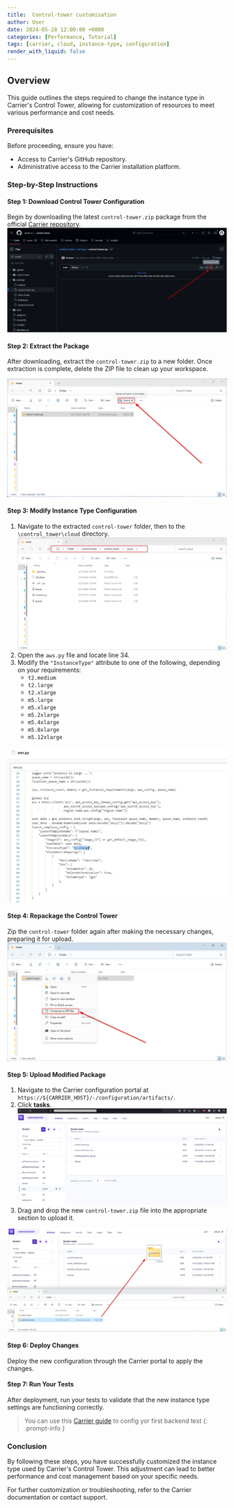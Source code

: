 ```yaml
---
title:  Control-tower customisation
author: User
date: 2024-05-28 12:00:00 +0800
categories: [Performance, Tutorial]
tags: [carrier, cloud, instance-type, configuration]
render_with_liquid: false
---
```

 
## Overview
 
This guide outlines the steps required to change the instance type in Carrier's Control Tower, allowing for customization of resources to meet various performance and cost needs.
 
### Prerequisites
 
Before proceeding, ensure you have:
 
- Access to Carrier's GitHub repository.
- Administrative access to the Carrier installation platform.
 
### Step-by-Step Instructions
 
#### Step 1: Download Control Tower Configuration
 
Begin by downloading the latest `control-tower.zip` package from the official [Carrier repository](https://github.com/carrier-io/control_tower/blob/master/package/control-tower.zip).
 ![Download from git](/assets/posts_img/download_from_git.png)

#### Step 2: Extract the Package
 
After downloading, extract the `control-tower.zip` to a new folder. Once extraction is complete, delete the ZIP file to clean up your workspace.
 
![Download and Extract](/assets/posts_img/unzip_file.png)
 
#### Step 3: Modify Instance Type Configuration
 
1. Navigate to the extracted `control-tower` folder, then to the `\control_tower\cloud` directory.
![Navigate to folder](/assets/posts_img/navigate_to_folder.png)
2. Open the `aws.py` file and locate line 34.
3. Modify the `"InstanceType"` attribute to one of the following, depending on your requirements:
   - `t2.medium`
   - `t2.large`
   - `t2.xlarge`
   - `m5.large`
   - `m5.xlarge`
   - `m5.2xlarge`
   - `m5.4xlarge`
   - `m5.8xlarge`
   - `m5.12xlarge`
 
![Modify Instance Type](/assets/posts_img/aws_py.png)
 
#### Step 4: Repackage the Control Tower
 
Zip the `control-tower` folder again after making the necessary changes, preparing it for upload.
 ![Compress to ZIP](/assets/posts_img/compress_to_zip.png)
#### Step 5: Upload Modified Package
 
1. Navigate to the Carrier configuration portal at `https://${CARRIER_HOST}/-/configuration/artifacts/`.
2. Click **tasks**.
![Click tasks](/assets/posts_img/click_tasks.png)
3. Drag and drop the new `control-tower.zip` file into the appropriate section to upload it.
 
![Upload Configuration](/assets/posts_img/Drag_and_Drop.png)
 
#### Step 6: Deploy Changes
 
Deploy the new configuration through the Carrier portal to apply the changes.
 
#### Step 7: Run Your Tests
 
After deployment, run your tests to validate that the new instance type settings are functioning correctly.
 
 > You can use this [Carrier guide](https://getcarrier.io/posts/backend-test-configuration/#overview) to config yor first backend test
{: .prompt-info }
 
### Conclusion
 
By following these steps, you have successfully customized the instance type used by Carrier's Control Tower. This adjustment can lead to better performance and cost management based on your specific needs.
 
For further customization or troubleshooting, refer to the Carrier documentation or contact support.